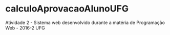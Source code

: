 # calculoAprovacaoAlunoUFG
Atividade 2 - Sistema web desenvolvido durante a matéria de Programação Web - 2016-2 UFG
